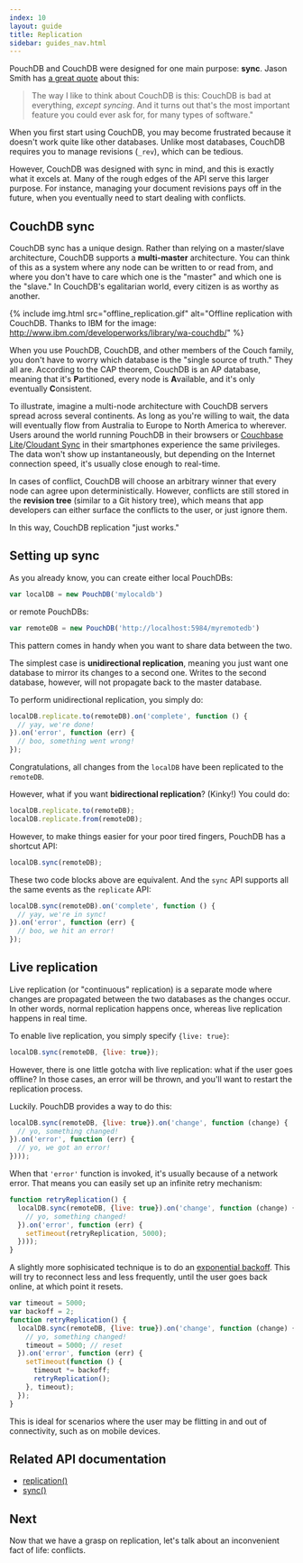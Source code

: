 ```yaml
---
index: 10
layout: guide
title: Replication
sidebar: guides_nav.html
---
```


PouchDB and CouchDB were designed for one main purpose: **sync**. Jason Smith has [a great quote](http://nodeup.com/thirtyseven) about this:

> The way I like to think about CouchDB is this: CouchDB is bad at everything, *except syncing*. And it turns out that's the most important feature you could ever ask for, for many types of software."

When you first start using CouchDB, you may become frustrated because it doesn't work quite like other databases. Unlike most databases, CouchDB requires you to manage revisions (`_rev`), which can be tedious.

However, CouchDB was designed with sync in mind, and this is exactly what it excels at. Many of the rough edges of the API serve this larger purpose. For instance, managing your document revisions pays off in the future, when you eventually need to start dealing with conflicts.

CouchDB sync
------

CouchDB sync has a unique design. Rather than relying on a master/slave architecture, CouchDB
supports a **multi-master** architecture. You can think of this as a system where any node can be written to or read from, and where you don't have to care which one is the "master" and which one is the "slave." In CouchDB's egalitarian world, every citizen is as worthy as another.

{% include img.html src="offline_replication.gif" alt="Offline replication with CouchDB. Thanks to IBM for the image: http://www.ibm.com/developerworks/library/wa-couchdb/" %}

When you use PouchDB, CouchDB, and other members of the Couch family, you
don't have to worry which database is the "single source of truth." They all are. According to the CAP theorem, CouchDB is an AP database, meaning that it's **P**artitioned, 
every node is **A**vailable, and it's only eventually **C**onsistent.

To illustrate, imagine a multi-node architecture with CouchDB servers spread across several continents. As long as you're willing to wait, the data will eventually flow 
from Australia to Europe to North America to wherever. Users around the world running PouchDB in their browsers or [Couchbase Lite](https://github.com/couchbase/couchbase-lite-ios)/[Cloudant Sync](https://github.com/cloudant/CDTDatastore) in their smartphones experience the 
same privileges. The data won't show up instantaneously, but depending on the Internet connection speed, it's usually close enough to real-time.

In cases of conflict, CouchDB will choose an arbitrary winner that every node can agree upon deterministically. However, conflicts are still stored in the **revision tree** (similar to a Git history tree), which means that app developers can either surface the conflicts to the user, or just ignore them.

In this way, CouchDB replication "just works."

Setting up sync
-----------

As you already know, you can create either local PouchDBs:

```js
var localDB = new PouchDB('mylocaldb')
```

or remote PouchDBs:

```js
var remoteDB = new PouchDB('http://localhost:5984/myremotedb')
```

This pattern comes in handy when you want to share data between the two.

The simplest case is **unidirectional replication**, meaning you just want one database to mirror its changes to a second one. Writes to the second database, however, will not propagate back to the master database.

To perform unidirectional replication, you simply do:

```js
localDB.replicate.to(remoteDB).on('complete', function () {
  // yay, we're done!
}).on('error', function (err) {
  // boo, something went wrong!
});
```

Congratulations, all changes from the `localDB` have been replicated to the `remoteDB`.

However, what if you want **bidirectional replication**? (Kinky!) You could do:

```js
localDB.replicate.to(remoteDB);
localDB.replicate.from(remoteDB);
```

However, to make things easier for your poor tired fingers, PouchDB has a shortcut API:

```js
localDB.sync(remoteDB);
```

These two code blocks above are equivalent. And the `sync` API supports all the same events as the `replicate` API:

```js
localDB.sync(remoteDB).on('complete', function () {
  // yay, we're in sync!
}).on('error', function (err) {
  // boo, we hit an error!
});
```

Live replication
---------

Live replication (or "continuous" replication) is a separate mode where changes are propagated between the two databases as the changes occur. In other words, normal replication happens once, whereas live replication happens in real time.

To enable live replication, you simply specify `{live: true}`:

```js
localDB.sync(remoteDB, {live: true});
```

However, there is one little gotcha with live replication: what if the user goes offline? In those cases, an error will be thrown, and you'll want to restart the replication process.

Luckily. PouchDB provides a way to do this:

```js
localDB.sync(remoteDB, {live: true}).on('change', function (change) {
  // yo, something changed!
}).on('error', function (err) {
  // yo, we got an error!
})));
```

When that `'error'` function is invoked, it's usually because of a network error. That means you can easily set up an infinite retry mechanism:

```js
function retryReplication() {
  localDB.sync(remoteDB, {live: true}).on('change', function (change) {
    // yo, something changed!
  }).on('error', function (err) {
    setTimeout(retryReplication, 5000);
  })));
}
```

A slightly more sophisicated technique is to do an [exponential backoff](https://en.wikipedia.org/wiki/Exponential_backoff). This will try to reconnect less and less frequently, until the user goes back online, at which point it resets.

```js
var timeout = 5000;
var backoff = 2;
function retryReplication() {
  localDB.sync(remoteDB, {live: true}).on('change', function (change) {
    // yo, something changed!
    timeout = 5000; // reset
  }).on('error', function (err) {
    setTimeout(function () {
      timeout *= backoff;
      retryReplication();
    }, timeout);
  });
}
```

This is ideal for scenarios where the user may be flitting in and out of connectivity, such as on mobile devices.

Related API documentation
--------

* [replication()](/api.html#replication)
* [sync()](/api.html#sync)

Next
-------

Now that we have a grasp on replication, let's talk about an inconvenient fact of life: conflicts.
